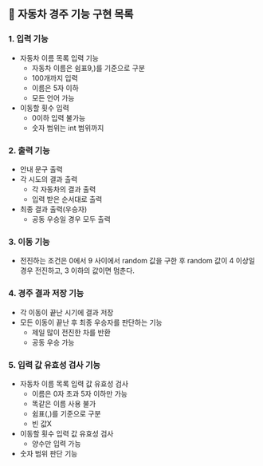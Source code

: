 ## 🚀 자동차 경주 기능 구현 목록
### 1. 입력 기능
- 자동차 이름 목록 입력 기능
  - 자동차 이름은 쉼표9,)를 기준으로 구분
  - 100개까지 입력
  - 이름은 5자 이하
  - 모든 언어 가능
- 이동할 횟수 입력
  - 0이하 입력 불가능
  - 숫자 범위는 int 범위까지
### 2. 출력 기능
- 안내 문구 출력
- 각 시도의 결과 출력
  - 각 자동차의 결과 출력
  - 입력 받은 순서대로 출력
- 최종 결과 출력(우승자)
  - 공동 우승일 경우 모두 출력
### 3. 이동 기능
- 전진하는 조건은 0에서 9 사이에서 random 값을 구한 후 random 값이 4 이상일 경우 전진하고, 3 이하의 값이면 멈춘다.
### 4. 경주 결과 저장 기능
- 각 이동이 끝난 시기에 결과 저장
- 모든 이동이 끝난 후 최종 우승자를 판단하는 기능
    - 제일 많이 전진한 차를 반환
    - 공동 우승 가능
### 5. 입력 값 유효성 검사 기능
- 자동차 이름 목록 입력 값 유효성 검사
    - 이름은 0자 초과 5자 이하만 가능
    - 똑같은 이름 사용 불가
    - 쉼표(,)를 기준으로 구분
    - 빈 값X
- 이동할 횟수 입력 값 유효성 검사
  - 양수만 입력 가능
- 숫자 범위 판단 기능